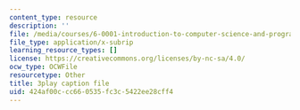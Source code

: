 ```yaml
---
content_type: resource
description: ''
file: /media/courses/6-0001-introduction-to-computer-science-and-programming-in-python-fall-2016/424af00ccc660535fc3c5422ee28cff4_QaOHeMnpnmU.srt
file_type: application/x-subrip
learning_resource_types: []
license: https://creativecommons.org/licenses/by-nc-sa/4.0/
ocw_type: OCWFile
resourcetype: Other
title: 3play caption file
uid: 424af00c-cc66-0535-fc3c-5422ee28cff4
---
```

